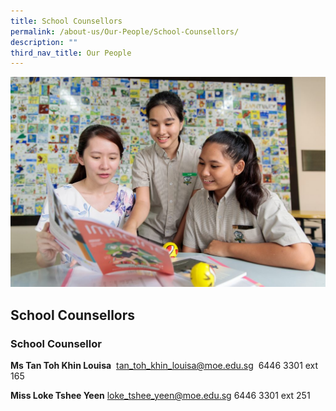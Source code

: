 ```yaml
---
title: School Counsellors
permalink: /about-us/Our-People/School-Counsellors/
description: ""
third_nav_title: Our People
---
```

![](/images/banner-for-school-counsellor-1024x683.jpg)

School Counsellors
------------------


### **School Counsellor**

<b>Ms Tan Toh Khin Louisa</b>  tan_toh_khin_louisa@moe.edu.sg  6446 3301 ext 165

<b>Miss Loke Tshee Yeen</b> loke_tshee_yeen@moe.edu.sg 6446 3301 ext 251